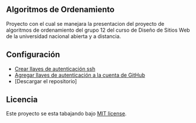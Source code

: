 ## Algoritmos de Ordenamiento 

Proyecto con el cual se manejara la presentacion del proyecto de algoritmos de ordenamiento del grupo 12 del curso de Diseño de Sitios Web de la universidad nacional abierta y a distancia.

## Configuración

- [Crear llaves de autenticación ssh](https://help.github.com/articles/generating-a-new-ssh-key-and-adding-it-to-the-ssh-agent/)
- [Agregar llaves de autenticación a la cuenta de GitHub](https://help.github.com/articles/adding-a-new-ssh-key-to-your-github-account/)
- [Descargar el repositorio]

## Licencia

Este proyecto se esta tabajando bajo  [MIT license](https://opensource.org/licenses/MIT). 